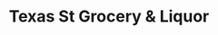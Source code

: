 ---
title: "Texas St Grocery & Liquor"
url: /natchitoches/texas-st-grocery-und-liquor/
shop: Spirituosen
---
